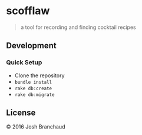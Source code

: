 # scofflaw

> a tool for recording and finding cocktail recipes

## Development

### Quick Setup

- Clone the repository
- `bundle install`
- `rake db:create`
- `rake db:migrate`

## License

&copy; 2016 Josh Branchaud
